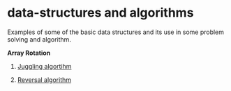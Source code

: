 # data-structures and algorithms
Examples of some of the basic data structures and its use in some problem solving and algorithm.


**Array Rotation**

1. [Juggling algortihm](https://github.com/kariyenas/data-structures/tree/master/array/array_rotation/juggling)

2. [Reversal algorithm](https://github.com/kariyenas/data-structures/blob/master/array/array_rotation/reversal)
